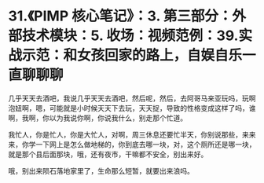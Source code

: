 # 31.《PIMP 核心笔记》：3. 第三部分：外部技术模块：5. 收场：视频范例：39.实战示范：和女孩回家的路上，自娱自乐一直聊聊聊

几乎天天去酒吧，我说几乎天天去酒吧，然后呢，然后，去阿哥马来亚玩吗，玩啊 泡妞啊，嗯，可能就是小时候天天下去玩，天天捉，导致的性格变成这样了吗，谁啊，我啊，你以为我说你啊，你说我什么，别走那个忙道。

我忙人，你是忙人，你是大忙人，对啊，周三休息还要忙半天，你别说那些，来来来，你学一下网上是怎么做地梯的，你到底去哪一块，对，这个厕所还是哪一块，就是那个县后面那块，哦，还有夜市，干嘛都不安全，别出来好。

哦，别出来陨石落地家里了，生命那么短暂，就要出来浪吗。